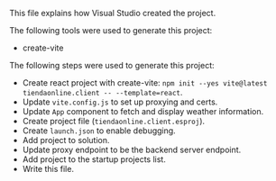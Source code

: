 This file explains how Visual Studio created the project.

The following tools were used to generate this project:
- create-vite

The following steps were used to generate this project:
- Create react project with create-vite: `npm init --yes vite@latest tiendaonline.client -- --template=react`.
- Update `vite.config.js` to set up proxying and certs.
- Update `App` component to fetch and display weather information.
- Create project file (`tiendaonline.client.esproj`).
- Create `launch.json` to enable debugging.
- Add project to solution.
- Update proxy endpoint to be the backend server endpoint.
- Add project to the startup projects list.
- Write this file.

